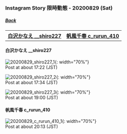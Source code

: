 ### Instagram Story 限時動態 - 20200829 (Sat)
##### [Back](../IGstory_List.md)

<table>
<tr>
<th><a href="#__shiro227">白沢かなえ __shiro227</a></th>
<th><a href="#c_rurun_410">帆風千春 c_rurun_410</a></th>
</tr>
</table>

<a name="__shiro227"></a>
#### 白沢かなえ __shiro227

![20200829_shiro227_1](../../../../Album/Instagram/IGstory/August2020/20200829/20200829_shiro227_1.jpg){: width="70%"}  
Post at about 17:22 (JST)  

![20200829_shiro227_2](../../../../Album/Instagram/IGstory/August2020/20200829/20200829_shiro227_2.jpg){: width="70%"}  
Post at about 17:34 (JST)  

![20200829_shiro227_3](../../../../Album/Instagram/IGstory/August2020/20200829/20200829_shiro227_3.jpg){: width="70%"}  
Post at about 19:00 (JST)  

<a name="c_rurun_410"></a>
#### 帆風千春 c_rurun_410

![20200829_c_rurun_410_1](../../../../Album/Instagram/IGstory/August2020/20200829/20200829_c_rurun_410_1.jpg){: width="70%"}  
Post at about 20:13 (JST)  
